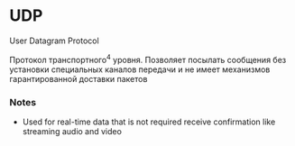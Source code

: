 # UDP

User Datagram Protocol

Протокол транспортного<sup>4</sup> уровня. Позволяет посылать сообщения без
установки специальных каналов передачи и не имеет механизмов
гарантированной доставки пакетов

### Notes

- Used for real-time data that is not required receive confirmation like streaming audio and video
